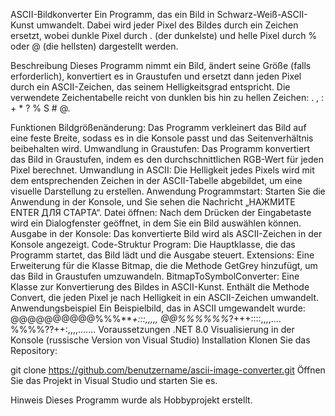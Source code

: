 ASCII-Bildkonverter
Ein Programm, das ein Bild in Schwarz-Weiß-ASCII-Kunst umwandelt. Dabei wird jeder Pixel des Bildes durch ein Zeichen ersetzt, wobei dunkle Pixel durch . (der dunkelste) und helle Pixel durch % oder @ (die hellsten) dargestellt werden.

Beschreibung
Dieses Programm nimmt ein Bild, ändert seine Größe (falls erforderlich), konvertiert es in Graustufen und ersetzt dann jeden Pixel durch ein ASCII-Zeichen, das seinem Helligkeitsgrad entspricht. Die verwendete Zeichentabelle reicht von dunklen bis hin zu hellen Zeichen: . , : + * ? % S # @.

Funktionen
Bildgrößenänderung: Das Programm verkleinert das Bild auf eine feste Breite, sodass es in die Konsole passt und das Seitenverhältnis beibehalten wird.
Umwandlung in Graustufen: Das Programm konvertiert das Bild in Graustufen, indem es den durchschnittlichen RGB-Wert für jeden Pixel berechnet.
Umwandlung in ASCII: Die Helligkeit jedes Pixels wird mit dem entsprechenden Zeichen in der ASCII-Tabelle abgebildet, um eine visuelle Darstellung zu erstellen.
Anwendung
Programmstart: Starten Sie die Anwendung in der Konsole, und Sie sehen die Nachricht „НАЖМИТЕ ЕNTER ДЛЯ СТАРТА“.
Datei öffnen: Nach dem Drücken der Eingabetaste wird ein Dialogfenster geöffnet, in dem Sie ein Bild auswählen können.
Ausgabe in der Konsole: Das konvertierte Bild wird als ASCII-Zeichen in der Konsole angezeigt.
Code-Struktur
Program: Die Hauptklasse, die das Programm startet, das Bild lädt und die Ausgabe steuert.
Extensions: Eine Erweiterung für die Klasse Bitmap, die die Methode GetGrey hinzufügt, um das Bild in Graustufen umzuwandeln.
BitmapToSymbolConverter: Eine Klasse zur Konvertierung des Bildes in ASCII-Kunst. Enthält die Methode Convert, die jeden Pixel je nach Helligkeit in ein ASCII-Zeichen umwandelt.
Anwendungsbeispiel
Ein Beispielbild, das in ASCII umgewandelt wurde:
@@@@@@@@@@%%%***+:::,,,,,
@@%%%%%%*?+++::::,,,,....
%%%%??++:,,,,.......
Voraussetzungen
.NET 8.0
Visualisierung in der Konsole (russische Version von Visual Studio)
Installation
Klonen Sie das Repository:

git clone https://github.com/benutzername/ascii-image-converter.git
Öffnen Sie das Projekt in Visual Studio und starten Sie es.

Hinweis
Dieses Programm wurde als Hobbyprojekt erstellt.
